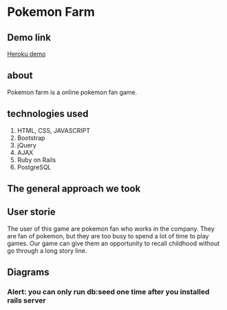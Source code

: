 # Pokemon Farm

## Demo link
[Heroku demo](https://pokemon-farm.herokuapp.com/)

## about
Pokemon farm is a online pokemon fan game.

## technologies used
1. HTML, CSS, JAVASCRIPT
2. Bootstrap
3. jQuery
4. AJAX
5. Ruby on Rails
6. PostgreSQL

## The general approach we took


## User storie
The user of this game are pokemon fan who works in the company. They are fan of pokemon, but they are too busy to spend a lot of time to play games. Our game can give them an opportunity to recall childhood without go through a long story line.

## Diagrams

[logo]: https://github.com/hiby90hou/Poke_farm/raw/chang/database.jpg "Database Schema"

### Alert: you can only run db:seed one time after you installed rails server 
